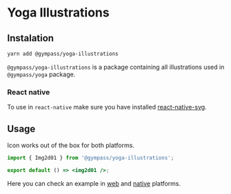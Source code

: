 # Yoga Illustrations

## Instalation

```sh
yarn add @gympass/yoga-illustrations
```

`@gympass/yoga-illustrations` is a package containing all illustrations used in `@gympass/yoga` package.

### React native

To use in `react-native` make sure you have installed [react-native-svg](https://github.com/react-native-community/react-native-svg).

## Usage

Icon works out of the box for both platforms.

```jsx
import { Img2d01 } from '@gympass/yoga-illustrations';

export default () => <img2d01 />;
```

Here you can check an example in [web](https://gympass.github.io/yoga/components/illustrations#web) and [native](https://gympass.github.io/yoga/components/illustrations#native) platforms.
